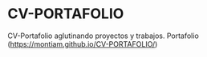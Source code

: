# CV-PORTAFOLIO
CV-Portafolio aglutinando proyectos y trabajos.
Portafolio (https://montiam.github.io/CV-PORTAFOLIO/)
